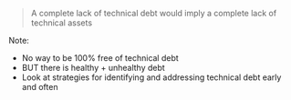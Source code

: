 > A complete lack of technical debt would imply a complete lack of technical assets

Note:

- No way to be 100% free of technical debt
- BUT there is healthy + unhealthy debt
- Look at strategies for identifying and addressing technical debt early and often
